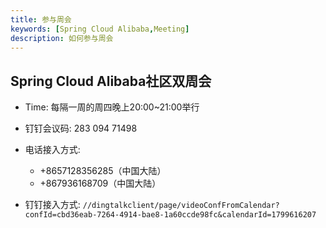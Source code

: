 ```yaml
---
title: 参与周会
keywords: [Spring Cloud Alibaba,Meeting]
description: 如何参与周会
---
```


## Spring Cloud Alibaba社区双周会

- Time: 每隔一周的周四晚上20:00~21:00举行

- 钉钉会议码: 283 094 71498 

- 电话接入方式: 
    - +8657128356285（中国大陆）
    - +867936168709（中国大陆） 
    
- 钉钉接入方式: `//dingtalkclient/page/videoConfFromCalendar?confId=cbd36eab-7264-4914-bae8-1a60ccde98fc&calendarId=1799616207`